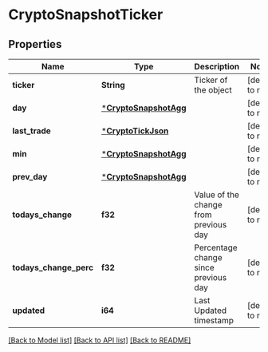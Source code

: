 # CryptoSnapshotTicker

## Properties
Name | Type | Description | Notes
------------ | ------------- | ------------- | -------------
**ticker** | **String** | Ticker of the object | [default to null]
**day** | [***CryptoSnapshotAgg**](CryptoSnapshotAgg.md) |  | [default to null]
**last_trade** | [***CryptoTickJson**](CryptoTickJson.md) |  | [default to null]
**min** | [***CryptoSnapshotAgg**](CryptoSnapshotAgg.md) |  | [default to null]
**prev_day** | [***CryptoSnapshotAgg**](CryptoSnapshotAgg.md) |  | [default to null]
**todays_change** | **f32** | Value of the change from previous day | [default to null]
**todays_change_perc** | **f32** | Percentage change since previous day | [default to null]
**updated** | **i64** | Last Updated timestamp | [default to null]

[[Back to Model list]](../README.md#documentation-for-models) [[Back to API list]](../README.md#documentation-for-api-endpoints) [[Back to README]](../README.md)

